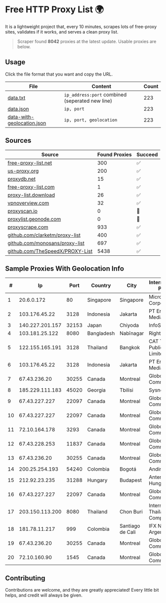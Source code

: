 
# Free HTTP Proxy List 🌍

It is a lightweight project that, every 10 minutes, scrapes lots of free-proxy sites, validates if it works, and serves a clean proxy list.


> Scraper found **8042** proxies at the latest update. Usable proxies are below.

## Usage

Click the file format that you want and copy the URL.


|File|Content|Count|
|----|-------|-----|
|[data.txt](https://raw.githubusercontent.com/themiralay/Proxy-List-World/master/data.txt)|`ip_address:port` combined (seperated new line)|223|
|[data.json](https://raw.githubusercontent.com/themiralay/Proxy-List-World/master/data.json)|`ip, port`|223|
|[data-with-geolocation.json](https://raw.githubusercontent.com/themiralay/Proxy-List-World/master/data-with-geolocation.json)|`ip, port, geolocation`|223|

## Sources

|Source|Found Proxies|Succeed|
|------|-------------|-------|
|[free-proxy-list.net](https://free-proxy-list.net)|300|✅|
|[us-proxy.org](https://www.us-proxy.org)|200|✅|
|[proxydb.net](http://proxydb.net)|15|✅|
|[free-proxy-list.com](https://free-proxy-list.com/?page=&port=&type%5B%5D=http&type%5B%5D=https&up_time=0&search=Search)|1|✅|
|[proxy-list.download](https://www.proxy-list.download/HTTP)|26|✅|
|[vpnoverview.com](https://vpnoverview.com/privacy/anonymous-browsing/free-proxy-servers)|32|✅|
|[proxyscan.io](https://www.proxyscan.io)|0|🚫|
|[proxylist.geonode.com](https://proxylist.geonode.com/api/proxy-list?limit=300&page=1&sort_by=lastChecked&sort_type=desc&protocols=http,https)|0|🚫|
|[proxyscrape.com](https://api.proxyscrape.com/v2/?request=displayproxies&protocol=http&timeout=10000&country=all&ssl=all&anonymity=all)|933|✅|
|[github.com/clarketm/proxy-list](https://raw.githubusercontent.com/clarketm/proxy-list/master/proxy-list-raw.txt)|400|✅|
|[github.com/monosans/proxy-list](https://raw.githubusercontent.com/monosans/proxy-list/main/proxies/http.txt)|697|✅|
|[github.com/TheSpeedX/PROXY-List](https://raw.githubusercontent.com/TheSpeedX/PROXY-List/master/http.txt)|5438|✅|


## Sample Proxies With Geolocation Info

|#|Ip|Port|Country|City|Internet Service Provider|
|-|--|----|-------|----|-------------------------|
|1|20.6.0.172|80|Singapore|Singapore|Microsoft Corporation|
|2|103.176.45.22|3128|Indonesia|Jakarta|PT Era Digital Media|
|3|140.227.201.157|32153|Japan|Chiyoda|InfoSphere|
|4|103.181.25.122|8080|Bangladesh|Nabīnagar|Right Net|
|5|122.155.165.191|3128|Thailand|Bangkok|CAT Telecom Public Company Limited|
|6|103.176.45.22|3128|Indonesia|Jakarta|PT Era Digital Media|
|7|67.43.236.20|30255|Canada|Montreal|GloboTech Communications|
|8|185.229.111.183|45020|Georgia|Tbilisi|Sysnet LLC|
|9|67.43.227.227|22097|Canada|Montreal|GloboTech Communications|
|10|67.43.227.227|22097|Canada|Montreal|GloboTech Communications|
|11|72.10.164.178|3293|Canada|Montreal|GloboTech Communications|
|12|67.43.228.253|11837|Canada|Montreal|GloboTech Communications|
|13|67.43.236.20|30255|Canada|Montreal|GloboTech Communications|
|14|200.25.254.193|54240|Colombia|Bogotá|Andinet ON Line|
|15|212.92.23.235|31288|Hungary|Budapest|Antenna Hungaria|
|16|67.43.227.227|22097|Canada|Montreal|GloboTech Communications|
|17|203.150.113.200|8080|Thailand|Chon Buri|Internet Thailand Company Ltd.|
|18|181.78.11.217|999|Colombia|Santiago de Cali|IFX Networks Argentina S.R.L|
|19|67.43.236.20|30255|Canada|Montreal|GloboTech Communications|
|20|72.10.160.90|1545|Canada|Montreal|GloboTech Communications|



## Contributing

Contributions are welcome, and they are greatly appreciated! Every
little bit helps, and credit will always be given.

